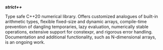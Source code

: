 ***strict++***

Type safe C++20 numerical library. Offers customized analogues of built-in arithmetic types, flexible
fixed-size and dynamic arrays, compile-time prevention of dangling temporaries, lazy evaluation, 
numerically stable operations, extensive support for constexpr, and rigorous error handling. 
Documentation and additional functionality, such as N-dimensional arrays, is an ongoing work.
